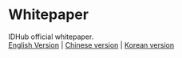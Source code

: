 # Whitepaper
IDHub official whitepaper.  
[English Version](https://github.com/idhubnetwork/whitepaper/raw/master/IDHub_whitepaper_v0.5.0_en.pdf) | [Chinese version](https://github.com/idhubnetwork/whitepaper/raw/master/IDHub_whitepaper_v0.4.2_cn.pdf) | [Korean version](https://github.com/idhubnetwork/whitepaper/raw/master/IDHub_whitepaper_v0.5.0_kr.pdf)

